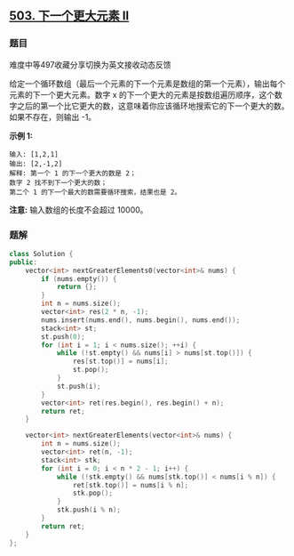 ## [503. 下一个更大元素 II](https://leetcode-cn.com/problems/next-greater-element-ii/)
### 题目
难度中等497收藏分享切换为英文接收动态反馈

给定一个循环数组（最后一个元素的下一个元素是数组的第一个元素），输出每个元素的下一个更大元素。数字 x 的下一个更大的元素是按数组遍历顺序，这个数字之后的第一个比它更大的数，这意味着你应该循环地搜索它的下一个更大的数。如果不存在，则输出 -1。

**示例 1:**

```
输入: [1,2,1]
输出: [2,-1,2]
解释: 第一个 1 的下一个更大的数是 2；
数字 2 找不到下一个更大的数； 
第二个 1 的下一个最大的数需要循环搜索，结果也是 2。
```

**注意:** 输入数组的长度不会超过 10000。





### 题解

```C++
class Solution {
public:
    vector<int> nextGreaterElements0(vector<int>& nums) {
        if (nums.empty()) {
            return {};
        }
        int n = nums.size();
        vector<int> res(2 * n, -1);
        nums.insert(nums.end(), nums.begin(), nums.end());
        stack<int> st;
        st.push(0);
        for (int i = 1; i < nums.size(); ++i) {
            while (!st.empty() && nums[i] > nums[st.top()]) {
                res[st.top()] = nums[i];
                st.pop();
            }
            st.push(i);
        }
        vector<int> ret(res.begin(), res.begin() + n);
        return ret;
    }

    vector<int> nextGreaterElements(vector<int>& nums) {
        int n = nums.size();
        vector<int> ret(n, -1);
        stack<int> stk;
        for (int i = 0; i < n * 2 - 1; i++) {
            while (!stk.empty() && nums[stk.top()] < nums[i % n]) {
                ret[stk.top()] = nums[i % n];
                stk.pop();
            }
            stk.push(i % n);
        }
        return ret;
    }
};
```